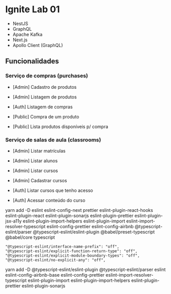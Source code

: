 # Ignite Lab 01

- NestJS
- GraphQL
- Apache Kafka
- Next.js
- Apollo Client (GraphQL)

## Funcionalidades

### Serviço de compras (purchases)

- [Admin] Cadastro de produtos
- [Admin] Listagem de produtos

- [Auth] Listagem de compras

- [Public] Compra de um produto
- [Public] Lista produtos disponíveis p/ compra

### Serviço de salas de aula (classrooms)

- [Admin] Listar matrículas
- [Admin] Listar alunos
- [Admin] Listar cursos
- [Admin] Cadastrar cursos

- [Auth] Listar cursos que tenho acesso
- [Auth] Acessar conteúdo do curso


yarn add -D eslint eslint-config-next prettier eslint-plugin-react-hooks eslint-plugin-react eslint-plugin-sonarjs eslint-plugin-prettier eslint-plugin-jsx-a11y eslint-plugin-import-helpers eslint-plugin-import eslint-import-resolver-typescript eslint-config-prettier eslint-config-airbnb @typescript-eslint/parser @typescript-eslint/eslint-plugin @babel/preset-typescript @babel/core typescript


    "@typescript-eslint/interface-name-prefix": "off",
    "@typescript-eslint/explicit-function-return-type": "off",
    "@typescript-eslint/explicit-module-boundary-types": "off",
    "@typescript-eslint/no-explicit-any": "off",

yarn add -D @typescript-eslint/eslint-plugin @typescript-eslint/parser eslint eslint-config-airbnb-base eslint-config-prettier eslint-import-resolver-typescript eslint-plugin-import eslint-plugin-import-helpers eslint-plugin-prettier eslint-plugin-sonarjs
